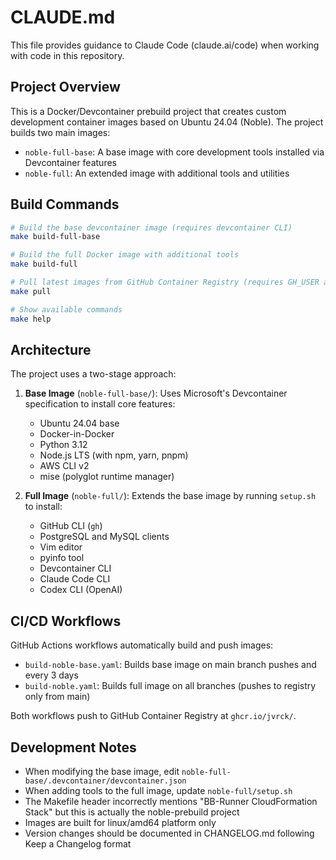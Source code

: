 # CLAUDE.md

This file provides guidance to Claude Code (claude.ai/code) when working with code in this repository.

## Project Overview

This is a Docker/Devcontainer prebuild project that creates custom development container images based on Ubuntu 24.04 (Noble). The project builds two main images:

- `noble-full-base`: A base image with core development tools installed via Devcontainer features
- `noble-full`: An extended image with additional tools and utilities

## Build Commands

```bash
# Build the base devcontainer image (requires devcontainer CLI)
make build-full-base

# Build the full Docker image with additional tools
make build-full

# Pull latest images from GitHub Container Registry (requires GH_USER and GH_TOKEN env vars)
make pull

# Show available commands
make help
```

## Architecture

The project uses a two-stage approach:

1. **Base Image** (`noble-full-base/`): Uses Microsoft's Devcontainer specification to install core features:
   - Ubuntu 24.04 base
   - Docker-in-Docker
   - Python 3.12
   - Node.js LTS (with npm, yarn, pnpm)
   - AWS CLI v2
   - mise (polyglot runtime manager)

2. **Full Image** (`noble-full/`): Extends the base image by running `setup.sh` to install:
   - GitHub CLI (`gh`)
   - PostgreSQL and MySQL clients
   - Vim editor
   - pyinfo tool
   - Devcontainer CLI
   - Claude Code CLI
   - Codex CLI (OpenAI)

## CI/CD Workflows

GitHub Actions workflows automatically build and push images:

- `build-noble-base.yaml`: Builds base image on main branch pushes and every 3 days
- `build-noble.yaml`: Builds full image on all branches (pushes to registry only from main)

Both workflows push to GitHub Container Registry at `ghcr.io/jvrck/`.

## Development Notes

- When modifying the base image, edit `noble-full-base/.devcontainer/devcontainer.json`
- When adding tools to the full image, update `noble-full/setup.sh`
- The Makefile header incorrectly mentions "BB-Runner CloudFormation Stack" but this is actually the noble-prebuild project
- Images are built for linux/amd64 platform only
- Version changes should be documented in CHANGELOG.md following Keep a Changelog format
